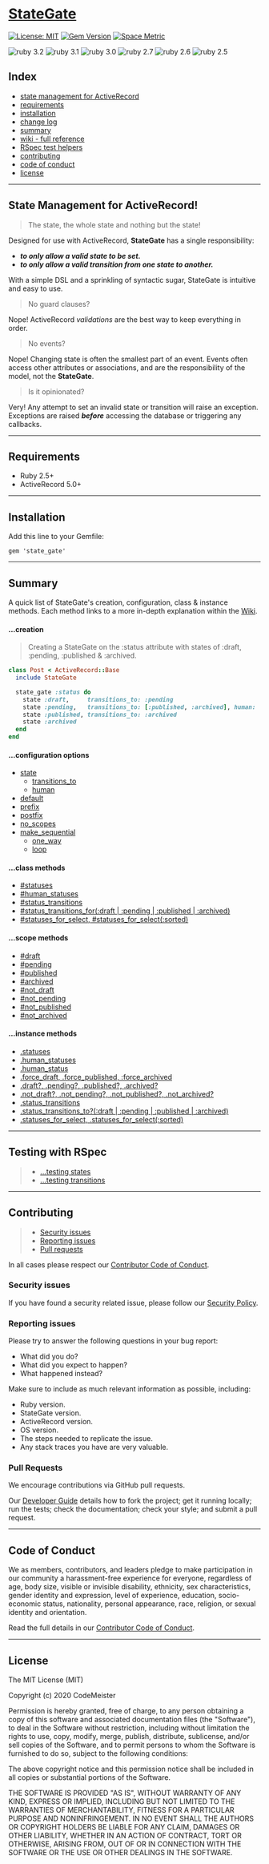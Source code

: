 
[//]: # "###################################################"
[//]: # "#####                 HEADER                  #####"
[//]: # "###################################################"


# [StateGate](https://github.com/Rubology/state_gate)



[//]: # "############################################"
[//]: # "#####             BADGES               #####"
[//]: # "############################################"


[![License: MIT](https://img.shields.io/badge/License-MIT-purple.svg)](#license)
[![Gem Version](https://badge.fury.io/rb/state_gate.svg)](https://badge.fury.io/rb/state_gate)
[![Space Metric](https://rubology.testspace.com/spaces/191451/metrics/298753/badge?token=5a5b5231d853f991aebc6bcb66ff6b9f763158a4)](https://rubology.testspace.com/spaces/191451/current/Code%20Coverage?utm_campaign=badge&utm_medium=referral&utm_source=coverage "Code Coverage (lines)")

![ruby 3.2](https://github.com/Rubology/state_gate/actions/workflows/ruby_3_2.yml/badge.svg?branch=main)
![ruby 3.1](https://github.com/Rubology/state_gate/actions/workflows/ruby_3_1.yml/badge.svg?branch=main)
![ruby 3.0](https://github.com/Rubology/state_gate/actions/workflows/ruby_3_0.yml/badge.svg?branch=main) 
![ruby 2.7](https://github.com/Rubology/state_gate/actions/workflows/ruby_2_7.yml/badge.svg?branch=main)
![ruby 2.6](https://github.com/Rubology/state_gate/actions/workflows/ruby_2_6.yml/badge.svg?branch=main)
![ruby 2.5](https://github.com/Rubology/state_gate/actions/workflows/ruby_2_5.yml/badge.svg?branch=main)




[//]: # "###################################################"
[//]: # "#####                  INDEX                  #####"
[//]: # "###################################################"


## Index

- [state management for ActiveRecord](#state_gate)
- [requirements](#requirements)
- [installation](#installation)
- [change log](CHANGELOG.md)
- [summary](#summary)
- [wiki - full reference](https://github.com/Rubology/state_gate/wiki)
- [RSpec test helpers](#rspec-test-helpers)
- [contributing](#contributing)
- [code of conduct](#code-of-conduct)
- [license](#license)


---


[//]: # "###################################################"
[//]: # "#####               DESCRIPTION               #####"
[//]: # "###################################################"


<a name='state_gate'></a>
## State Management for ActiveRecord!

> The state, the whole state and nothing but the state!

Designed for use with ActiveRecord, **StateGate** has a single responsibility:

-  **_to only allow a valid state to be set._**
-  **_to only allow a valid transition from one state to another._**

With a simple DSL and a sprinkling of syntactic sugar, StateGate is intuitive 
and easy to use.

> No guard clauses?

Nope! ActiveRecord *validations* are the best way to keep everything in order.

> No events?

Nope! Changing state is often the smallest part of an event. Events often 
access other attributes or associations, and are the responsibility of the 
model, not the **StateGate**.

> Is it opinionated?

Very! Any attempt to set an invalid state or transition will raise an exception. 
Exceptions are raised **_before_** accessing the database or triggering 
any callbacks.



---

[//]: # "###################################################"
[//]: # "#####               REQUIREMENTS              #####"
[//]: # "###################################################"


<a name='requirements'></a>
## Requirements

- Ruby 2.5+
- ActiveRecord 5.0+



---

[//]: # "###################################################"
[//]: # "#####              INSTALLATION               #####"
[//]: # "###################################################"


<a name='installation'></a>
## Installation

Add this line to your Gemfile:

`gem 'state_gate'`



---

[//]: # "##################################"
[//]: # "#####         SUMMARY        #####"
[//]: # "##################################"


<a name='summary'></a>
## Summary

A quick list of StateGate's creation, configuration, class & instance methods. 
Each method links to a more in-depth explanation within the 
[Wiki](https://github.com/Rubology/state_gate/wiki).


#### ...creation

> Creating a StateGate on the :status attribute with states of :draft, :pending, :published & :archived.

```ruby
class Post < ActiveRecord::Base
  include StateGate

  state_gate :status do
    state :draft,     transitions_to: :pending
    state :pending,   transitions_to: [:published, :archived], human: 'Pending Approval'
    state :published, transitions_to: :archived
    state :archived
  end
end
```

#### ...configuration options

- [state](https://github.com/Rubology/state_gate/wiki/creating-a-stategate)
  - [transitions_to](https://github.com/Rubology/state_gate/wiki/what-is-a-transition)
  - [human](https://github.com/Rubology/state_gate/wiki/specifying-a-human-display-name)
- [default](https://github.com/Rubology/state_gate/wiki/specifying-a-default-state)
- [prefix](https://github.com/Rubology/state_gate/wiki/namespace-with-prefix-&-suffix)
- [postfix](https://github.com/Rubology/state_gate/wiki/namespace-with-prefix-&-suffix)
- [no_scopes](https://github.com/Rubology/state_gate/wiki/scopes)
- [make_sequential](https://github.com/Rubology/state_gate/wiki/sequential-transitions)
  - [one_way](https://github.com/Rubology/state_gate/wiki/sequential-transitions)
  - [loop](https://github.com/Rubology/state_gate/wiki/sequential-transitions)


#### ...class methods

- [#statuses](https://github.com/Rubology/state_gate/wiki/class-methods-for-states)
- [#human_statuses](https://github.com/Rubology/state_gate/wiki/class-methods-for-states)
- [#status_transitions](https://github.com/Rubology/state_gate/wiki/class-methods-for-transitions)
- [#status_transitions_for(:draft | :pending | :published | :archived)](https://github.com/Rubology/state_gate/wiki/class-methods-for-transitions)
- [#statuses_for_select, #statuses_for_select(:sorted)](https://github.com/Rubology/state_gate/wiki/class-methods-for-transitions)


#### ...scope methods

- [#draft](https://github.com/Rubology/state_gate/wiki/scopes)
- [#pending](https://github.com/Rubology/state_gate/wiki/scopes)
- [#published](https://github.com/Rubology/state_gate/wiki/scopes)
- [#archived](https://github.com/Rubology/state_gate/wiki/scopes)
- [#not_draft](https://github.com/Rubology/state_gate/wiki/scopes)
- [#not_pending](https://github.com/Rubology/state_gate/wiki/scopes)
- [#not_published](https://github.com/Rubology/state_gate/wiki/scopes)
- [#not_archived](https://github.com/Rubology/state_gate/wiki/scopes)


#### ...instance methods

- [.statuses](https://github.com/Rubology/state_gate/wiki/instance-methods-for-states)
- [.human_statuses](https://github.com/Rubology/state_gate/wiki/instance-methods-for-states)
- [.human_status](https://github.com/Rubology/state_gate/wiki/instance-methods-for-states)
- [.force_draft, .force_published, :force_archived](https://github.com/Rubology/state_gate/wiki/forcing-a-state-change)
- [.draft?, .pending?, .published?, .archived?](https://github.com/Rubology/state_gate/wiki/instance-methods-for-states)
- [.not_draft?, .not_pending?, .not_published?, .not_archived?](https://github.com/Rubology/state_gate/wiki/instance-methods-for-states)
- [.status_transitions](https://github.com/Rubology/state_gate/wiki/instance-methods-for-transitions)
- [.status_transitions_to?(:draft | :pending | :published | :archived)](https://github.com/Rubology/state_gate/wiki/instance-methods-for-transitions)
- [.statuses_for_select, .statuses_for_select(:sorted)](https://github.com/Rubology/state_gate/wiki/instance-methods-for-states)



---

[//]: # "###################################################"
[//]: # "#####            RSPEC TEST HELPERS           #####"
[//]: # "###################################################"


<a name='rspec-test-helpers'></a>
## Testing with RSpec

> - [...testing states](https://github.com/Rubology/state_gate/wiki/testing-states-with-rspec)
> - [...testing transitions](https://github.com/Rubology/state_gate/wiki/testing-transitions-with-rspec)


---

[//]: # "###################################################"


<a name='contributing'></a>
## Contributing

> - [Security issues](#security-issues)
> - [Reporting issues](#reporting-issues)
> - [Pull requests](#pull-requests)

In all cases please respect our [Contributor Code of Conduct](CODE_OF_CONDUCT.md).


<a name='security-issues'></a>
### Security issues

If you have found a security related issue, please follow our 
[Security Policy](SECURITY.md).


<a name='reporting-issues'></a>
### Reporting issues

Please try to answer the following questions in your bug report:

- What did you do?
- What did you expect to happen?
- What happened instead?

Make sure to include as much relevant information as possible, including:

- Ruby version.
- StateGate version.
- ActiveRecord version.
- OS version.
- The steps needed to replicate the issue.
- Any stack traces you have are very valuable.


<a name='pull-requests'></a>
### Pull Requests

We encourage contributions via GitHub pull requests.

Our [Developer Guide](DEVELOPER_GUIDE.md) details how to fork the project;
get it running locally; run the tests; check the documentation;
check your style; and submit a pull request.



---

[//]: # "###################################################"
[//]: # "#####              CODE OF CONDUCT            #####"
[//]: # "###################################################"


<a name='code-of-conduct'></a>
## Code of Conduct

We as members, contributors, and leaders pledge to make participation in our
community a harassment-free experience for everyone, regardless of age, body
size, visible or invisible disability, ethnicity, sex characteristics, gender
identity and expression, level of experience, education, socio-economic status,
nationality, personal appearance, race, religion, or sexual identity
and orientation.


Read the full details in our [Contributor Code of Conduct](CODE_OF_CONDUCT.md).



---

[//]: # "###################################################"
[//]: # "#####                  LICENSE                #####"
[//]: # "###################################################"


<a name='license'></a>
## License

The MIT License (MIT)

Copyright (c) 2020 CodeMeister

Permission is hereby granted, free of charge, to any person obtaining a copy
of this software and associated documentation files (the "Software"), to deal
in the Software without restriction, including without limitation the rights
to use, copy, modify, merge, publish, distribute, sublicense, and/or sell
copies of the Software, and to permit persons to whom the Software is
furnished to do so, subject to the following conditions:

The above copyright notice and this permission notice shall be included in
all copies or substantial portions of the Software.

THE SOFTWARE IS PROVIDED "AS IS", WITHOUT WARRANTY OF ANY KIND, EXPRESS OR
IMPLIED, INCLUDING BUT NOT LIMITED TO THE WARRANTIES OF MERCHANTABILITY,
FITNESS FOR A PARTICULAR PURPOSE AND NONINFRINGEMENT. IN NO EVENT SHALL THE
AUTHORS OR COPYRIGHT HOLDERS BE LIABLE FOR ANY CLAIM, DAMAGES OR OTHER
LIABILITY, WHETHER IN AN ACTION OF CONTRACT, TORT OR OTHERWISE, ARISING FROM,
OUT OF OR IN CONNECTION WITH THE SOFTWARE OR THE USE OR OTHER DEALINGS IN
THE SOFTWARE.



